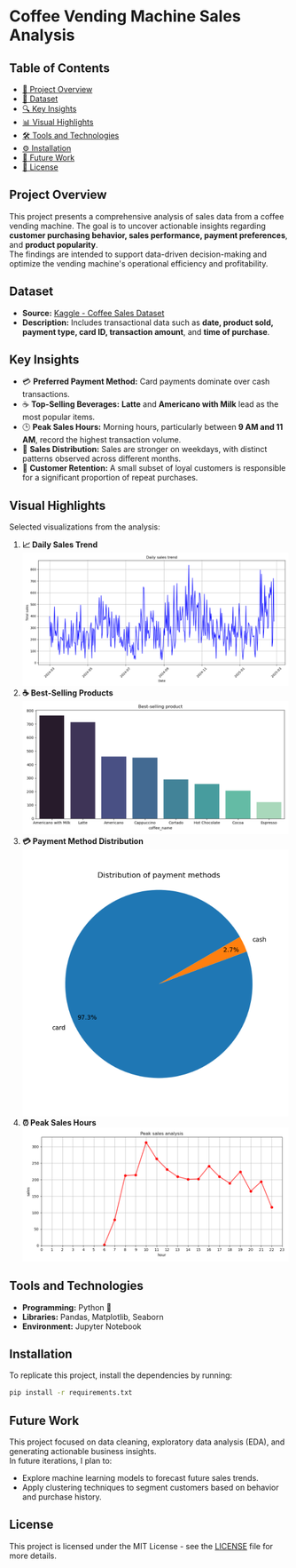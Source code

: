 # Coffee Vending Machine Sales Analysis

## Table of Contents
- [📌 Project Overview](#project-overview)
- [📂 Dataset](#dataset)
- [🔍 Key Insights](#key-insights)
- [📊 Visual Highlights](#visual-highlights)
- [🛠️ Tools and Technologies](#tools-and-technologies)
- [⚙️ Installation](#installation)
- [🔮 Future Work](#future-work)
- [📝 License](#license)

## Project Overview
This project presents a comprehensive analysis of sales data from a coffee vending machine. The goal is to uncover actionable insights regarding **customer purchasing behavior, sales performance, payment preferences**, and **product popularity**.  
The findings are intended to support data-driven decision-making and optimize the vending machine's operational efficiency and profitability.

## Dataset
- **Source:** [Kaggle - Coffee Sales Dataset](https://www.kaggle.com/datasets/ihelon/coffee-sales/data)
- **Description:** Includes transactional data such as **date, product sold, payment type, card ID, transaction amount**, and **time of purchase**.

## Key Insights
- 💳 **Preferred Payment Method:** Card payments dominate over cash transactions.
- ☕ **Top-Selling Beverages:** **Latte** and **Americano with Milk** lead as the most popular items.
- 🕒 **Peak Sales Hours:** Morning hours, particularly between **9 AM and 11 AM**, record the highest transaction volume.
- 📅 **Sales Distribution:** Sales are stronger on weekdays, with distinct patterns observed across different months.
- 🎯 **Customer Retention:** A small subset of loyal customers is responsible for a significant proportion of repeat purchases.

## Visual Highlights
Selected visualizations from the analysis:
1. **📈 Daily Sales Trend**  
   ![Daily Sales Trend](Visualizations/Daily_sales_trend.png)
2. **☕ Best-Selling Products**  
   ![Best Selling Products](Visualizations/Best_selling_product.png)
3. **💳 Payment Method Distribution**  
   ![Payment Distribution](Visualizations/Distribution_of_payment_methods.png)
4. **⏰ Peak Sales Hours**  
   ![Peak Sales](Visualizations/Peak_sales_analysis.png)

## Tools and Technologies
- **Programming:** Python 🐍
- **Libraries:** Pandas, Matplotlib, Seaborn
- **Environment:** Jupyter Notebook

## Installation
To replicate this project, install the dependencies by running:
```bash
pip install -r requirements.txt

```

## Future Work
This project focused on data cleaning, exploratory data analysis (EDA), and generating actionable business insights.  
In future iterations, I plan to:

- Explore machine learning models to forecast future sales trends.
- Apply clustering techniques to segment customers based on behavior and purchase history.

## License
This project is licensed under the MIT License - see the [LICENSE](LICENSE) file for more details.
